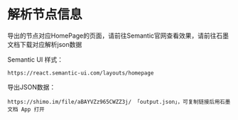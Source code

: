 # 解析节点信息

导出的节点对应HomePage的页面，请前往Semantic官网查看效果，请前往石墨文档下载对应解析json数据

Semantic UI 样式：
```
https://react.semantic-ui.com/layouts/homepage
```

导出JSON数据：
```
https://shimo.im/file/aBAYVZz965CWZZ3j/ 「output.json」，可复制链接后用石墨文档 App 打开
```
